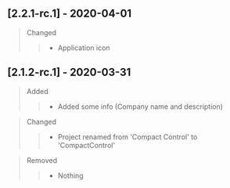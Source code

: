 ## [2.2.1-rc.1] - 2020-04-01

> Changed   
>> - Application icon 


## [2.1.2-rc.1] - 2020-03-31
> Added
>> - Added some info (Company name and description)

> Changed
>> - Project renamed from 'Compact Control' to 'CompactControl'

> Removed
>> - Nothing